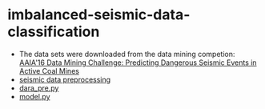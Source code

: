 # imbalanced-seismic-data-classification
- The data sets were downloaded from the data mining competion: [AAIA'16 Data Mining Challenge: Predicting Dangerous Seismic Events in Active Coal Mines](https://knowledgepit.fedcsis.org/contest/view.php?id=112) 
- [seismic data preprocessing](https://github.com/danielgy/imbalanced-seismic-data-classification-/blob/master/seismic%20data%20preprocessing.ipynb)
- [dara_pre.py](https://github.com/danielgy/imbalanced-seismic-data-classification-/blob/master/data_pre.py)
- [model.py](https://github.com/danielgy/imbalanced-seismic-data-classification-/blob/master/model.py)
